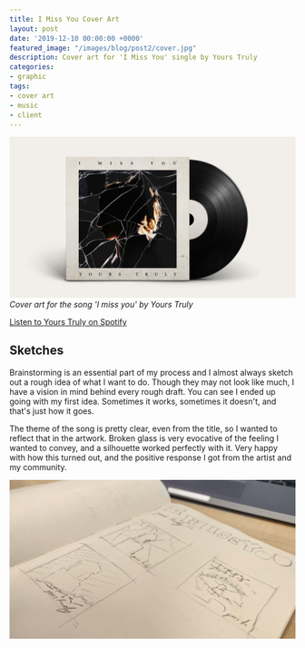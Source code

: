 ```yaml
---
title: I Miss You Cover Art
layout: post
date: '2019-12-10 00:00:00 +0000'
featured_image: "/images/blog/post2/cover.jpg"
description: Cover art for 'I Miss You' single by Yours Truly
categories:
- graphic
tags:
- cover art
- music
- client
---
```


![](/images/blog/post2/cover.jpg)
*Cover art for the song 'I miss you' by Yours Truly*

[Listen to Yours Truly on Spotify](https://open.spotify.com/artist/2rFT993ScLaetNI6Kc4efq)

## Sketches
Brainstorming is an essential part of my process and I almost always  sketch out a rough idea of what I want to do. Though they may not look like much, I have a vision in mind behind every rough draft. You can see I ended up going with my first idea. Sometimes it works, sometimes it doesn't, and that's just how it goes.

The theme of the song is pretty clear, even from the title, so I wanted to reflect that in the artwork. Broken glass is very evocative of the feeling I wanted to convey, and a silhouette worked perfectly with it. Very happy with how this turned out, and the positive response I got from the artist and my community.

![](/images/blog/post2/sketches.jpg)